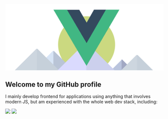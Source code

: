 ![](banner.png)

## Welcome to my GitHub profile
I mainly develop frontend for applications using anything that involves modern JS, but am experienced with the whole web dev stack, including:

![](https://i.imgur.com/thNhnii.png)
![](https://i.imgur.com/kLknhH4.png)
